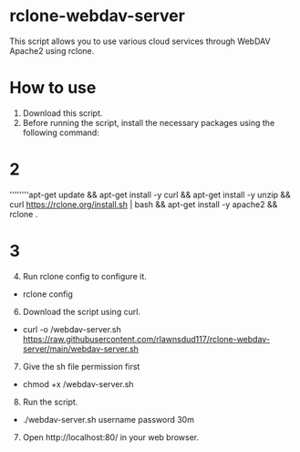 # rclone-webdav-server

This script allows you to use various cloud services through WebDAV Apache2 using rclone.

# How to use
1. Download this script.
2. Before running the script, install the necessary packages using the following command:

# 2
''''''''apt-get update && apt-get install -y curl && apt-get install -y unzip && curl https://rclone.org/install.sh | bash && apt-get install -y apache2 && rclone .
# 3
4. Run rclone config to configure it.

 
- rclone config
6. Download the script using curl.
- curl -o /webdav-server.sh https://raw.githubusercontent.com/rlawnsdud117/rclone-webdav-server/main/webdav-server.sh
7. Give the sh file permission first
- chmod +x /webdav-server.sh
8.  Run the script.
- ./webdav-server.sh username password 30m
7. Open http://localhost:80/ in your web browser.
